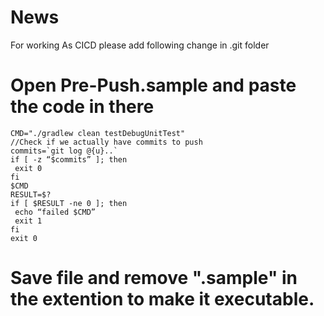 # News
For working As CICD
please add following change in .git folder

# Open Pre-Push.sample and paste the code in there
```
CMD="./gradlew clean testDebugUnitTest"
//Check if we actually have commits to push
commits=`git log @{u}..`
if [ -z “$commits” ]; then
 exit 0
fi
$CMD
RESULT=$?
if [ $RESULT -ne 0 ]; then
 echo “failed $CMD”
 exit 1
fi
exit 0
```

# Save file and remove ".sample" in the extention to make it executable.
